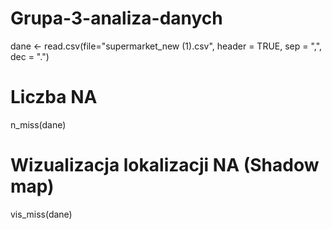 # Grupa-3-analiza-danych

dane <- read.csv(file="supermarket_new (1).csv", header = TRUE, sep = ",", dec = ".")

# Liczba NA
n_miss(dane)

# Wizualizacja lokalizacji NA (Shadow map) 
vis_miss(dane)